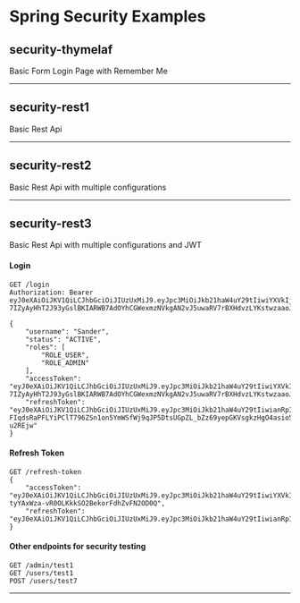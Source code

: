 # Spring Security Examples

## security-thymelaf
Basic Form Login Page with Remember Me

---

## security-rest1
Basic Rest Api

---

## security-rest2
Basic Rest Api with multiple configurations

---

## security-rest3
Basic Rest Api with multiple configurations and JWT

#### Login
```
GET /login
Authorization: Bearer eyJ0eXAiOiJKV1QiLCJhbGciOiJIUzUxMiJ9.eyJpc3MiOiJkb21haW4uY29tIiwiYXVkIjoic2VjdXJlLWFwcCIsInN1YiI6IlNhbmRlciIsImV4cCI6MTU2NzY0MjQ3Miwicm9sZXMiOlsiUk9MRV9VU0VSIiwiUk9MRV9BRE1JTiJdfQ.kVm0q2TlK-7IZyAyHhT2J93yGslBKIARWB7AdOYhCGWexmzNVkgAN2vJ5uwaRV7rBXHdvzLYKstwzaaoJV9O0g

{
    "username": "Sander",
    "status": "ACTIVE",
    "roles": [
        "ROLE_USER",
        "ROLE_ADMIN"
    ],
    "accessToken": "eyJ0eXAiOiJKV1QiLCJhbGciOiJIUzUxMiJ9.eyJpc3MiOiJkb21haW4uY29tIiwiYXVkIjoic2VjdXJlLWFwcCIsInN1YiI6IlNhbmRlciIsImV4cCI6MTU2NzY0MjQ3Miwicm9sZXMiOlsiUk9MRV9VU0VSIiwiUk9MRV9BRE1JTiJdfQ.kVm0q2TlK-7IZyAyHhT2J93yGslBKIARWB7AdOYhCGWexmzNVkgAN2vJ5uwaRV7rBXHdvzLYKstwzaaoJV9O0g",
    "refreshToken": "eyJ0eXAiOiJKV1QiLCJhbGciOiJIUzUxMiJ9.eyJpc3MiOiJkb21haW4uY29tIiwianRpIjoiNDU2M2E1NjgtZTA4YS00ZjJkLWE1YzYtNWJhM2VhMmNjYjk3IiwiYXVkIjoic2VjdXJlLWFwcCIsInN1YiI6IlNhbmRlciIsImV4cCI6MTU2NzcyODgxMiwicm9sZXMiOlsiUk9MRV9VU0VSIiwiUk9MRV9BRE1JTiJdfQ.3TKDq-FIqdsRaPFLYiPClT796ZSn1on5YmWSfWj9qJP5DtsUGpZL_bZz69yepGKVsgkzHgO4asio51H-u2REjw"
}
```

#### Refresh Token
```
GET /refresh-token
{
    "accessToken": "eyJ0eXAiOiJKV1QiLCJhbGciOiJIUzUxMiJ9.eyJpc3MiOiJkb21haW4uY29tIiwiYXVkIjoic2VjdXJlLWFwcCIsInN1YiI6IlNhbmRlciIsImV4cCI6MTU2NzY0MjI4Miwicm9sZXMiOlsiUk9MRV9VU0VSIiwiUk9MRV9BRE1JTiJdfQ.5OMnTinxlMo_6rjabmsrxvzPZsIQXeFzJ0lV0osA_Dlo8NR8-tyYAxWza-vR0OLKkkSO2BekorFdhZvFN2OD0Q",
    "refreshToken": "eyJ0eXAiOiJKV1QiLCJhbGciOiJIUzUxMiJ9.eyJpc3MiOiJkb21haW4uY29tIiwianRpIjoiOTJiNmJmMzMtMjAwOC00ZGZmLTg2N2EtZGVkYzYxYjFmZTgyIiwiYXVkIjoic2VjdXJlLWFwcCIsInN1YiI6IlNhbmRlciIsImV4cCI6MTU2NzcyODYyMiwicm9sZXMiOlsiUk9MRV9VU0VSIiwiUk9MRV9BRE1JTiJdfQ.aBIbcEhrVgNaQ3zXf4ScKAYN07qn6WIcpJp4MRe5ESyYC7zJ3vP9kMRugt1EMA2h4mev6Hz98uowKLWVhNQ6hg"
}
```

#### Other endpoints for security testing
```
GET /admin/test1
GET /users/test1
POST /users/test7
```

---
